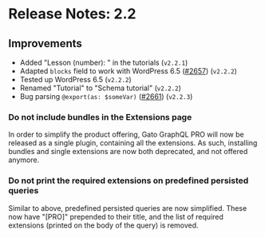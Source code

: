 # Release Notes: 2.2

## Improvements

- Added "Lesson (number): " in the tutorials (`v2.2.1`)
- Adapted `blocks` field to work with WordPress 6.5 ([#2657](https://github.com/GatoGraphQL/GatoGraphQL/pull/2657)) (`v2.2.2`)
- Tested up WordPress 6.5 (`v2.2.2`)
- Renamed "Tutorial" to "Schema tutorial" (`v2.2.2`)
- Bug parsing `@export(as: $someVar)` ([#2661](https://github.com/GatoGraphQL/GatoGraphQL/pull/2661)) (`v2.2.3`)

### Do not include bundles in the Extensions page

In order to simplify the product offering, Gato GraphQL PRO will now be released as a single plugin, containing all the extensions. As such, installing bundles and single extensions are now both deprecated, and not offered anymore.

### Do not print the required extensions on predefined persisted queries

Similar to above, predefined persisted queries are now simplified. These now have "[PRO]" prepended to their title, and the list of required extensions (printed on the body of the query) is removed.
